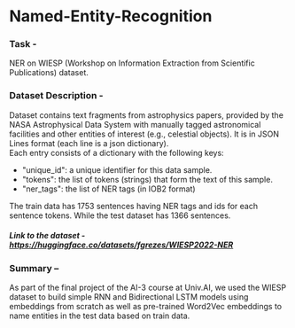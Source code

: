 # Named-Entity-Recognition

### Task - 
NER on WIESP (Workshop on Information Extraction from Scientific Publications) dataset. 

### Dataset Description - 
Dataset contains text fragments from astrophysics papers, provided by the NASA Astrophysical Data System with manually tagged astronomical facilities and other entities of interest (e.g., celestial objects). It is in JSON Lines format (each line is a json dictionary). <br>
Each entry consists of a dictionary with the following keys:<br>
<ul>
<li>"unique_id": a unique identifier for this data sample.
<li>"tokens": the list of tokens (strings) that form the text of this sample. 
<li>"ner_tags": the list of NER tags (in IOB2 format)<br>
</ul>
The train data has 1753 sentences having NER tags and ids for each sentence tokens. While the test dataset has 1366 sentences.

##### Link to the dataset -  https://huggingface.co/datasets/fgrezes/WIESP2022-NER


### Summary – 
As part of the final project of the AI-3 course at Univ.AI, we used the WIESP dataset to build simple RNN and Bidirectional LSTM models using embeddings from scratch as well as pre-trained Word2Vec embeddings to name entities in the test data based on train data. 
